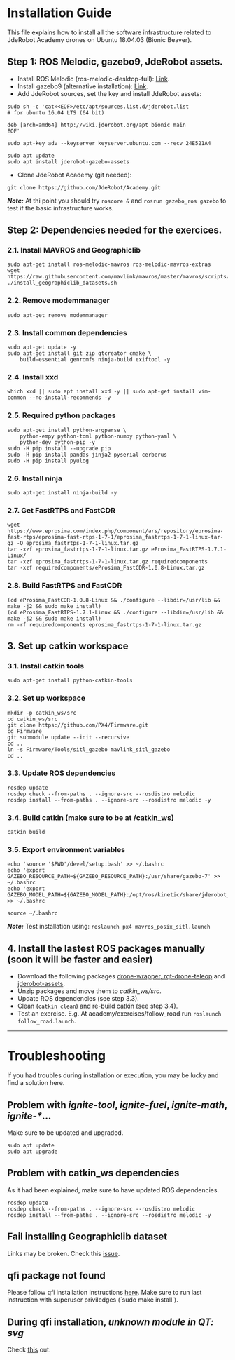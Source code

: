 # Installation Guide
This file explains how to install all the software infrastructure related to JdeRobot Academy drones on Ubuntu 18.04.03 (Bionic Beaver).

## Step 1: ROS Melodic, gazebo9, JdeRobot assets.
- Install ROS Melodic (ros-melodic-desktop-full): [Link](https://wiki.ros.org/melodic/Installation/Ubuntu).
- Install gazebo9 (alternative installation): [Link](http://gazebosim.org/tutorials?tut=install_ubuntu&cat=install).
- Add JdeRobot sources, set the key and install JdeRobot assets:
```
sudo sh -c 'cat<<EOF>/etc/apt/sources.list.d/jderobot.list
# for ubuntu 16.04 LTS (64 bit)

deb [arch=amd64] http://wiki.jderobot.org/apt bionic main
EOF'
```
```
sudo apt-key adv --keyserver keyserver.ubuntu.com --recv 24E521A4
```
```
sudo apt update
sudo apt install jderobot-gazebo-assets
```
- Clone JdeRobot Academy (git needed): 
```
git clone https://github.com/JdeRobot/Academy.git
```

**_Note:_** At thi point you should try `roscore &` and `rosrun gazebo_ros gazebo` to test if the basic infrastructure works.

## Step 2: Dependencies needed for the exercices.
### 2.1. Install MAVROS and Geographiclib
```
sudo apt-get install ros-melodic-mavros ros-melodic-mavros-extras
wget https://raw.githubusercontent.com/mavlink/mavros/master/mavros/scripts/install_geographiclib_datasets.sh
./install_geographiclib_datasets.sh
```

### 2.2. Remove modemmanager
```
sudo apt-get remove modemmanager
```

### 2.3. Install common dependencies
```
sudo apt-get update -y
sudo apt-get install git zip qtcreator cmake \
    build-essential genromfs ninja-build exiftool -y
```

### 2.4. Install xxd
```
which xxd || sudo apt install xxd -y || sudo apt-get install vim-common --no-install-recommends -y
```

### 2.5. Required python packages
```
sudo apt-get install python-argparse \
    python-empy python-toml python-numpy python-yaml \
    python-dev python-pip -y
sudo -H pip install --upgrade pip 
sudo -H pip install pandas jinja2 pyserial cerberus
sudo -H pip install pyulog
```

### 2.6. Install ninja
```
sudo apt-get install ninja-build -y
```

### 2.7. Get FastRTPS and FastCDR
```
wget https://www.eprosima.com/index.php/component/ars/repository/eprosima-fast-rtps/eprosima-fast-rtps-1-7-1/eprosima_fastrtps-1-7-1-linux-tar-gz -O eprosima_fastrtps-1-7-1-linux.tar.gz
tar -xzf eprosima_fastrtps-1-7-1-linux.tar.gz eProsima_FastRTPS-1.7.1-Linux/
tar -xzf eprosima_fastrtps-1-7-1-linux.tar.gz requiredcomponents
tar -xzf requiredcomponents/eProsima_FastCDR-1.0.8-Linux.tar.gz
```

### 2.8. Build FastRTPS and FastCDR
```
(cd eProsima_FastCDR-1.0.8-Linux && ./configure --libdir=/usr/lib && make -j2 && sudo make install)
(cd eProsima_FastRTPS-1.7.1-Linux && ./configure --libdir=/usr/lib && make -j2 && sudo make install)
rm -rf requiredcomponents eprosima_fastrtps-1-7-1-linux.tar.gz
```

## 3. Set up catkin workspace
### 3.1. Install catkin tools
```
sudo apt-get install python-catkin-tools
```

### 3.2. Set up workspace
```
mkdir -p catkin_ws/src
cd catkin_ws/src
git clone https://github.com/PX4/Firmware.git
cd Firmware
git submodule update --init --recursive
cd ..
ln -s Firmware/Tools/sitl_gazebo mavlink_sitl_gazebo
cd ..
```

### 3.3. Update ROS dependencies
```
rosdep update
rosdep check --from-paths . --ignore-src --rosdistro melodic
rosdep install --from-paths . --ignore-src --rosdistro melodic -y
```

### 3.4. Build catkin (make sure to be at /catkin_ws)
```
catkin build
```

### 3.5. Export environment variables
```
echo 'source '$PWD'/devel/setup.bash' >> ~/.bashrc
echo 'export GAZEBO_RESOURCE_PATH=${GAZEBO_RESOURCE_PATH}:/usr/share/gazebo-7' >> ~/.bashrc
echo 'export GAZEBO_MODEL_PATH=${GAZEBO_MODEL_PATH}:/opt/ros/kinetic/share/jderobot_assets/models' >> ~/.bashrc

source ~/.bashrc
```

**_Note:_** Test installation using: `roslaunch px4 mavros_posix_sitl.launch`

## 4. Install the lastest ROS packages manually (soon it will be faster and easier)
- Download the following packages [drone-wrapper, rqt-drone-teleop](https://github.com/JdeRobot/drones) and [jderobot-assets](https://github.com/JdeRobot/assets/tree/kinetic-devel).
- Unzip packages and move them to *catkin_ws/src*.
- Update ROS dependencies (see step 3.3).
- Clean (`catkin clean`) and re-build catkin (see step 3.4).
- Test an exercise. E.g. At academy/exercises/follow_road run `roslaunch follow_road.launch`.

***

# Troubleshooting
If you had troubles during installation or execution, you may be lucky and find a solution here.

## Problem with _ignite-tool_, _ignite-fuel_, _ignite-math_, _ignite-*_...
Make sure to be updated and upgraded.
```
sudo apt update
sudo apt upgrade
```

## Problem with catkin_ws dependencies
As it had been explained, make sure to have updated ROS dependencies.
```
rosdep update
rosdep check --from-paths . --ignore-src --rosdistro melodic
rosdep install --from-paths . --ignore-src --rosdistro melodic -y
```

## Fail installing Geographiclib dataset
Links may be broken. Check this [issue](https://github.com/mavlink/mavros/issues/963).

## qfi package not found
Please follow qfi installation instructions [here](https://github.com/JdeRobot/ThirdParty/tree/master/qflightinstruments).
Make sure to run last instruction with superuser priviledges (´sudo make install´).

## During qfi installation, _unknown module in QT: svg_
Check [this](https://stackoverflow.com/questions/21098805/unknown-modules-in-qt-svg) out.

